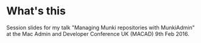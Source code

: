 # What's this

Session slides for my talk "Managing Munki repositories with MunkiAdmin" at the Mac Admin and Developer Conference UK (MACAD) 9th Feb 2016.
